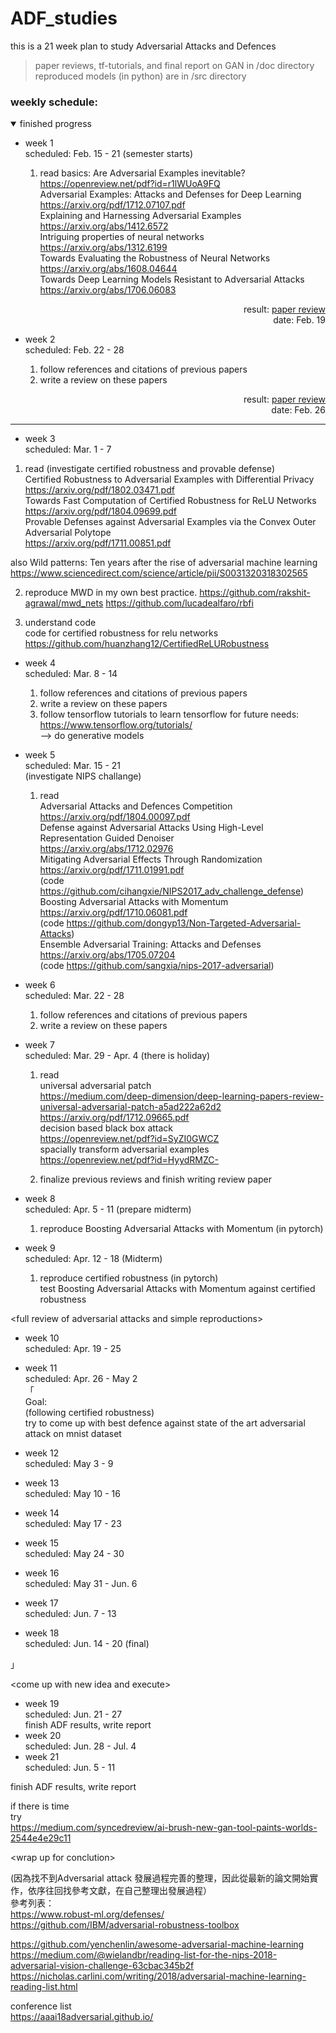 # ADF_studies
this is a 21 week plan to study Adversarial Attacks and Defences

>paper reviews, tf-tutorials, and final report on GAN in /doc directory  
>reproduced models (in python) are in /src directory



### weekly schedule:
<details open><summary>finished progress</summary>

* week 1  
scheduled: Feb. 15 - 21 (semester starts)  
    
    1. read basics:
    Are Adversarial Examples inevitable? https://openreview.net/pdf?id=r1lWUoA9FQ  
    Adversarial Examples: Attacks and Defenses for Deep Learning https://arxiv.org/pdf/1712.07107.pdf  
    Explaining and Harnessing Adversarial Examples https://arxiv.org/abs/1412.6572  
    Intriguing properties of neural networks  https://arxiv.org/abs/1312.6199  
    Towards Evaluating the Robustness of Neural Networks https://arxiv.org/abs/1608.04644  
    Towards Deep Learning Models Resistant to Adversarial Attacks https://arxiv.org/abs/1706.06083  

<p align="right">  
result: <a href="doc/paper_review/week01.md">paper review</a><br>
date: Feb. 19
</p>


* week 2  
scheduled: Feb. 22 - 28  

    1. follow references and citations of previous papers   
    2. write a review on these papers  

<p align="right">  
result: <a href="doc/paper_review/week02.md">paper review</a><br>
date: Feb. 26
</p>
</details>

---

* week 3  
scheduled: Mar. 1 - 7  

1. read  (investigate certified robustness and provable defense)   
Certified Robustness to Adversarial Examples with Differential Privacy  
https://arxiv.org/pdf/1802.03471.pdf  
Towards Fast Computation of Certified Robustness for ReLU Networks  
https://arxiv.org/pdf/1804.09699.pdf  
Provable Defenses against Adversarial Examples via the Convex Outer Adversarial Polytope  
https://arxiv.org/pdf/1711.00851.pdf  

also 
Wild patterns: Ten years after the rise of adversarial machine learning  
https://www.sciencedirect.com/science/article/pii/S0031320318302565  

2. reproduce MWD in my own best practice.
https://github.com/rakshit-agrawal/mwd_nets
https://github.com/lucadealfaro/rbfi

3. understand code  
code for certified robustness for relu networks  
https://github.com/huanzhang12/CertifiedReLURobustness  


* week 4  
scheduled: Mar. 8 - 14  

    1. follow references and citations of previous papers   
    2. write a review on these papers  
    3. follow tensorflow tutorials to learn tensorflow for future needs:  
https://www.tensorflow.org/tutorials/  
—> do generative models  

* week 5  
scheduled: Mar. 15 - 21  
(investigate NIPS challange)  
    1. read   
Adversarial Attacks and Defences Competition  
https://arxiv.org/pdf/1804.00097.pdf  
Defense against Adversarial Attacks Using High-Level Representation Guided Denoiser  
https://arxiv.org/abs/1712.02976  
Mitigating Adversarial Effects Through Randomization  
https://arxiv.org/pdf/1711.01991.pdf  
(code https://github.com/cihangxie/NIPS2017_adv_challenge_defense)  
Boosting Adversarial Attacks with Momentum  
https://arxiv.org/pdf/1710.06081.pdf  
(code https://github.com/dongyp13/Non-Targeted-Adversarial-Attacks)  
Ensemble Adversarial Training: Attacks and Defenses  
https://arxiv.org/abs/1705.07204  
(code https://github.com/sangxia/nips-2017-adversarial)  


* week 6  
scheduled: Mar. 22 - 28  
    1. follow references and citations of previous papers   
    2. write a review on these papers  

* week 7  
scheduled: Mar. 29 - Apr. 4 (there is holiday)  
    1. read  
universal adversarial patch   
https://medium.com/deep-dimension/deep-learning-papers-review-universal-adversarial-patch-a5ad222a62d2  
https://arxiv.org/pdf/1712.09665.pdf  
decision based black box attack  
https://openreview.net/pdf?id=SyZI0GWCZ  
spacially transform adversarial examples https://openreview.net/pdf?id=HyydRMZC-  

    2. finalize previous reviews and finish writing review paper  
  

* week 8  
scheduled: Apr. 5 - 11  (prepare midterm)

    1. reproduce Boosting Adversarial Attacks with Momentum (in pytorch)  
  
* week 9  
scheduled: Apr. 12 - 18 (Midterm)  
    1. reproduce certified robustness (in pytorch)  
test Boosting Adversarial Attacks with Momentum against certified robustness  

\<full review of adversarial attacks and simple reproductions>  
* week 10  
scheduled: Apr. 19 - 25  

* week 11  
scheduled: Apr. 26 - May 2  
「  
Goal:   
(following certified robustness)  
try to come up with best defence against state of the art adversarial attack on mnist dataset  

* week 12  
scheduled: May 3 - 9   


* week 13  
scheduled: May 10 - 16  

  
* week 14  
scheduled: May 17 - 23  

* week 15  
scheduled: May 24 - 30  
* week 16  
scheduled: May 31 - Jun. 6  
* week 17  
scheduled: Jun. 7 - 13  
* week 18  
scheduled: Jun. 14 - 20 (final) 

」  

\<come up with new idea and execute>  
* week 19  
scheduled: Jun. 21 - 27  
finish ADF results, write report  
* week 20  
scheduled: Jun. 28 - Jul. 4   
* week 21  
scheduled: Jun. 5 - 11  

finish ADF results, write report  

if there is time  
try  
https://medium.com/syncedreview/ai-brush-new-gan-tool-paints-worlds-2544e4e29c11  

\<wrap up for conclution>  


(因為找不到Adversarial attack 發展過程完善的整理，因此從最新的論文開始實作，依序往回找參考文獻，在自己整理出發展過程）  
參考列表：    
https://www.robust-ml.org/defenses/    
https://github.com/IBM/adversarial-robustness-toolbox    

https://github.com/yenchenlin/awesome-adversarial-machine-learning    
https://medium.com/@wielandbr/reading-list-for-the-nips-2018-adversarial-vision-challenge-63cbac345b2f    
https://nicholas.carlini.com/writing/2018/adversarial-machine-learning-reading-list.html    

conference list    
https://aaai18adversarial.github.io/    
